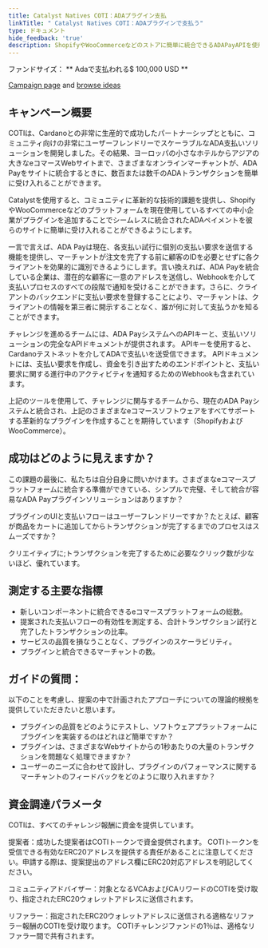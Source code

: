 ```yaml
---
title: Catalyst Natives COTI：ADAプラグイン支払
linkTitle: " Catalyst Natives COTI：ADAプラグインで支払う"
type: ドキュメント
hide_feedback: 'true'
description: ShopifyやWooCommerceなどのストアに簡単に統合できるADAPayAPIを使用してADA支払いプラグインを作成します
---
```


ファンドサイズ： **&nbsp;Adaで支払われる$ 100,000 USD **

[Campaign page](https://cardano.ideascale.com/a/campaign-home/26256) and [browse ideas](https://cardano.ideascale.com/a/ideas/top/campaign-filter/byids/campaigns/26256/stage/unspecified)

## キャンペーン概要

COTIは、Cardanoとの非常に生産的で成功したパートナーシップとともに、コミュニティ向けの非常にユーザーフレンドリーでスケーラブルなADA支払いソリューションを開発しました。その結果、ヨーロッパの小さなホテルからアジアの大きなeコマースWebサイトまで、さまざまなオンラインマーチャントが、ADA Payをサイトに統合するときに、数百または数千のADAトランザクションを簡単に受け入れることができます。

Catalystを使用すると、コミュニティに革新的な技術的課題を提供し、ShopifyやWooCommerceなどのプラットフォームを現在使用しているすべての中小企業がプラグインを追加することでシームレスに統合されたADAペイメントを彼らのサイトに簡単に受け入れることができるようにします。

一言で言えば、ADA Payは現在、各支払い試行に個別の支払い要求を送信する機能を提供し、マーチャントが注文を完了する前に顧客のIDを必要とせずに各クライアントを効果的に識別できるようにします。言い換えれば、ADA Payを統合している企業は、潜在的な顧客に一意のアドレスを送信し、Webhookを介して支払いプロセスのすべての段階で通知を受けることができます。さらに、クライアントのバックエンドに支払い要求を登録することにより、マーチャントは、クライアントの情報を第三者に開示することなく、誰が何に対して支払うかを知ることができます。

チャレンジを進めるチームには、ADA PayシステムへのAPIキーと、支払いソリューションの完全なAPIドキュメントが提供されます。 APIキーを使用すると、Cardanoテストネットを介してADAで支払いを送受信できます。 APIドキュメントには、支払い要求を作成し、資金を引き出すためのエンドポイントと、支払い要求に関する進行中のアクティビティを通知するためのWebhookも含まれています。

上記のツールを使用して、チャレンジに関与するチームから、現在のADA Payシステムと統合され、上記のさまざまなeコマースソフトウェアをすべてサポートする革新的なプラグインを作成することを期待しています（ShopifyおよびWooCommerce）。

## 成功はどのように見えますか？

この課題の最後に、私たちは自分自身に問いかけます。さまざまなeコマースプラットフォームに統合する準備ができている、シンプルで完璧、そして統合が容易なADA Payプラグインソリューションはありますか？

プラグインのUIと支払いフローはユーザーフレンドリーですか？たとえば、顧客が商品をカートに追加してからトランザクションが完了するまでのプロセスはスムーズですか？

クリエイティブに;トランザクションを完了するために必要なクリック数が少ないほど、優れています。

## 測定する主要な指標

- 新しいコンポーネントに統合できるeコマースプラットフォームの総数。
- 提案された支払いフローの有効性を測定する、合計トランザクション試行と完了したトランザクションの比率。
- サービスの品質を損なうことなく、プラグインのスケーラビリティ。
- プラグインと統合できるマーチャントの数。

## ガイドの質問：

以下のことを考慮し、提案の中で計画されたアプローチについての理論的根拠を提供していただきたいと思います。

- プラグインの品質をどのようにテストし、ソフトウェアプラットフォームにプラグインを実装するのはどれほど簡単ですか？
- プラグインは、さまざまなWebサイトからの1秒あたりの大量のトランザクションを問題なく処理できますか？
- ユーザーのニーズに合わせて設計し、プラグインのパフォーマンスに関するマーチャントのフィードバックをどのように取り入れますか？

## 資金調達パラメータ

COTIは、すべてのチャレンジ報酬に資金を提供しています。

提案者：成功した提案者はCOTIトークンで資金提供されます。 COTIトークンを受信できる有効なERC20アドレスを提供する責任があることに注意してください。申請する際は、提案提出のアドレス欄にERC20対応アドレスを明記してください。

コミュニティアドバイザー：対象となるVCAおよびCAリワードのCOTIを受け取り、指定されたERC20ウォレットアドレスに送信されます。

リファラー：指定されたERC20ウォレットアドレスに送信される適格なリファラー報酬のCOTIを受け取ります。 COTIチャレンジファンドの1％は、適格なリファラー間で共有されます。
